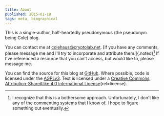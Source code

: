```yaml
---
title: About
published: 2015-01-18
tags: meta, biographical
---
```


This is a single-author, half-heartedly pseudonymous (the pseudonym being Cole)
blog.

<!--more-->

You can contact me at [colehaus@cryptolab.net](mailto:colehaus@cryptolab.net).
[If you have any comments, please message me and I'll
try to incorporate and attribute them.]{.noted}[^comment] If I've
referenced a resource that you can't access, but would like to, please message
me.

You can find the source for this blog at
[GitHub](https://github.com/colehaus/colex). Where possible, code is licensed
under the [AGPLv3](https://www.gnu.org/licenses/agpl-3.0.html). Text is licensed
under a [Creative Commons Attribution-ShareAlike 4.0 International License](http://creativecommons.org/licenses/by-sa/4.0/){rel=license}.

[^comment]: I recognize that this is a bothersome approach. Unfortunately, I
don't like any of the commenting systems that I know of. I hope to figure
something out eventually.
